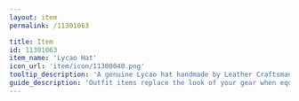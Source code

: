 ```yaml
---
layout: item
permalink: /11301063

title: Item
id: 11301063
item_name: 'Lycao Hat'
icon_url: 'item/icon/11300040.png'
tooltip_description: 'A genuine Lycao hat handmade by Leather Craftsman Lavoy.'
guide_description: 'Outfit items replace the look of your gear when equipped.'
---
```


